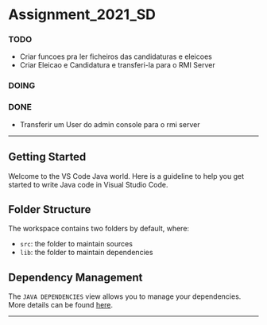 # Assignment_2021_SD
### TODO
- Criar funcoes pra ler ficheiros das candidaturas e eleicoes
- Criar Eleicao e Candidatura e transferi-la para o RMI Server 

### DOING

### DONE
- Transferir um User do admin console para o rmi server
 
___

## Getting Started

Welcome to the VS Code Java world. Here is a guideline to help you get started to write Java code in Visual Studio Code.

## Folder Structure

The workspace contains two folders by default, where:

- `src`: the folder to maintain sources
- `lib`: the folder to maintain dependencies

## Dependency Management

The `JAVA DEPENDENCIES` view allows you to manage your dependencies. More details can be found [here](https://github.com/microsoft/vscode-java-pack/blob/master/release-notes/v0.9.0.md#work-with-jar-files-directly).

___

